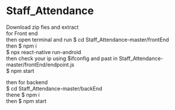 # Staff_Attendance
Download zip fies and extract <br />
for Front end <br />
then open terminal and run $ cd Staff_Attendance-master/frontEnd <br />
then $ npm i <br />
$ npx react-native run-android <br />
then check your ip using $ifconfig and past in Staff_Attendance-master/frontEnd/endpoint.js <br />
$ npm start <br />


then for backend  <br />
$ cd Staff_Attendance-master/backEnd <br />
thene $ npm i <br />
then $ npm start <br />
